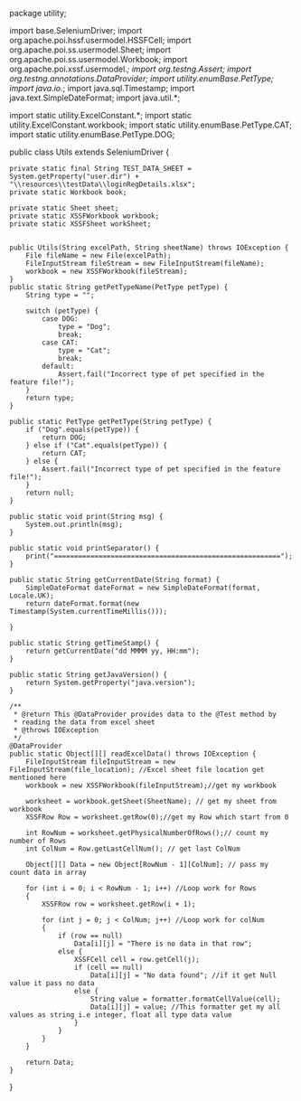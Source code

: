 package utility;


import base.SeleniumDriver;
import org.apache.poi.hssf.usermodel.HSSFCell;
import org.apache.poi.ss.usermodel.Sheet;
import org.apache.poi.ss.usermodel.Workbook;
import org.apache.poi.xssf.usermodel.*;
import org.testng.Assert;
import org.testng.annotations.DataProvider;
import utility.enumBase.PetType;
import java.io.*;
import java.sql.Timestamp;
import java.text.SimpleDateFormat;
import java.util.*;

import static utility.ExcelConstant.*;
import static utility.ExcelConstant.workbook;
import static utility.enumBase.PetType.CAT;
import static utility.enumBase.PetType.DOG;


public class Utils extends SeleniumDriver {

    private static final String TEST_DATA_SHEET = System.getProperty("user.dir") + "\\resources\\testData\\loginRegDetails.xlsx";
    private static Workbook book;

    private static Sheet sheet;
    private static XSSFWorkbook workbook;
    private static XSSFSheet workSheet;


    public Utils(String excelPath, String sheetName) throws IOException {
        File fileName = new File(excelPath);
        FileInputStream fileStream = new FileInputStream(fileName);
        workbook = new XSSFWorkbook(fileStream);
    }
    public static String getPetTypeName(PetType petType) {
        String type = "";

        switch (petType) {
            case DOG:
                type = "Dog";
                break;
            case CAT:
                type = "Cat";
                break;
            default:
                Assert.fail("Incorrect type of pet specified in the feature file!");
        }
        return type;
    }

    public static PetType getPetType(String petType) {
        if ("Dog".equals(petType)) {
            return DOG;
        } else if ("Cat".equals(petType)) {
            return CAT;
        } else {
            Assert.fail("Incorrect type of pet specified in the feature file!");
        }
        return null;
    }

    public static void print(String msg) {
        System.out.println(msg);
    }

    public static void printSeparator() {
        print("========================================================");
    }

    public static String getCurrentDate(String format) {
        SimpleDateFormat dateFormat = new SimpleDateFormat(format, Locale.UK);
        return dateFormat.format(new Timestamp(System.currentTimeMillis()));

    }

    public static String getTimeStamp() {
        return getCurrentDate("dd MMMM yy, HH:mm");
    }

    public static String getJavaVersion() {
        return System.getProperty("java.version");
    }

    /**
     * @return This @DataProvider provides data to the @Test method by
     * reading the data from excel sheet
     * @throws IOException
     */
    @DataProvider
    public static Object[][] readExcelData() throws IOException {
        FileInputStream fileInputStream = new FileInputStream(file_location); //Excel sheet file location get mentioned here
        workbook = new XSSFWorkbook(fileInputStream);//get my workbook

        worksheet = workbook.getSheet(SheetName); // get my sheet from workbook
        XSSFRow Row = worksheet.getRow(0);//get my Row which start from 0

        int RowNum = worksheet.getPhysicalNumberOfRows();// count my number of Rows
        int ColNum = Row.getLastCellNum(); // get last ColNum

        Object[][] Data = new Object[RowNum - 1][ColNum]; // pass my  count data in array

        for (int i = 0; i < RowNum - 1; i++) //Loop work for Rows
        {
            XSSFRow row = worksheet.getRow(i + 1);

            for (int j = 0; j < ColNum; j++) //Loop work for colNum
            {
                if (row == null)
                    Data[i][j] = "There is no data in that row";
                else {
                    XSSFCell cell = row.getCell(j);
                    if (cell == null)
                        Data[i][j] = "No data found"; //if it get Null value it pass no data
                    else {
                        String value = formatter.formatCellValue(cell);
                        Data[i][j] = value; //This formatter get my all values as string i.e integer, float all type data value
                    }
                }
            }
        }

        return Data;
    }


}


